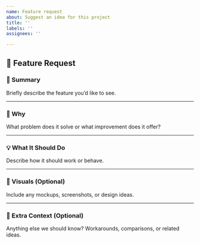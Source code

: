 ```yaml
---
name: Feature request
about: Suggest an idea for this project
title: ''
labels: ''
assignees: ''

---
```


## 🌟 Feature Request

### 📝 Summary  
Briefly describe the feature you’d like to see.

---

### 🤔 Why  
What problem does it solve or what improvement does it offer?

---

### 💡 What It Should Do  
Describe how it should work or behave.

---

### 🎨 Visuals (Optional)  
Include any mockups, screenshots, or design ideas.

---

### 📎 Extra Context (Optional)  
Anything else we should know? Workarounds, comparisons, or related ideas.
